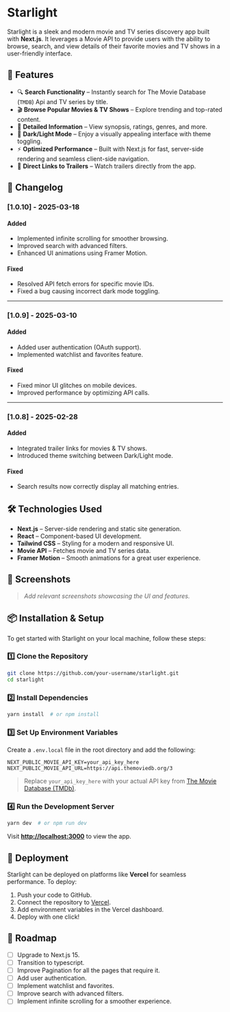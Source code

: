 # Starlight

Starlight is a sleek and modern movie and TV series discovery app built with **Next.js**. It leverages a Movie API to provide users with the ability to browse, search, and view details of their favorite movies and TV shows in a user-friendly interface.

## 🚀 Features

- 🔍 **Search Functionality** – Instantly search for The Movie Database (`TMDB`) Api and TV series by title.
- 🎬 **Browse Popular Movies & TV Shows** – Explore trending and top-rated content.
- 📄 **Detailed Information** – View synopsis, ratings, genres, and more.
- 🌙 **Dark/Light Mode** – Enjoy a visually appealing interface with theme toggling.
- ⚡ **Optimized Performance** – Built with Next.js for fast, server-side rendering and seamless client-side navigation.
- 🔗 **Direct Links to Trailers** – Watch trailers directly from the app.

## 📝 Changelog

### [1.0.10] - 2025-03-18
#### Added
- Implemented infinite scrolling for smoother browsing.
- Improved search with advanced filters.
- Enhanced UI animations using Framer Motion.

#### Fixed
- Resolved API fetch errors for specific movie IDs.
- Fixed a bug causing incorrect dark mode toggling.

---

### [1.0.9] - 2025-03-10
#### Added
- Added user authentication (OAuth support).
- Implemented watchlist and favorites feature.

#### Fixed
- Fixed minor UI glitches on mobile devices.
- Improved performance by optimizing API calls.

---

### [1.0.8] - 2025-02-28
#### Added
- Integrated trailer links for movies & TV shows.
- Introduced theme switching between Dark/Light mode.

#### Fixed
- Search results now correctly display all matching entries.


## 🛠️ Technologies Used

- **Next.js** – Server-side rendering and static site generation.
- **React** – Component-based UI development.
- **Tailwind CSS** – Styling for a modern and responsive UI.
- **Movie API** – Fetches movie and TV series data.
- **Framer Motion** – Smooth animations for a great user experience.

## 📸 Screenshots

> _Add relevant screenshots showcasing the UI and features._

## 📦 Installation & Setup

To get started with Starlight on your local machine, follow these steps:

### 1️⃣ Clone the Repository
```bash
git clone https://github.com/your-username/starlight.git
cd starlight
```

### 2️⃣ Install Dependencies
```bash
yarn install  # or npm install
```

### 3️⃣ Set Up Environment Variables
Create a `.env.local` file in the root directory and add the following:
```env
NEXT_PUBLIC_MOVIE_API_KEY=your_api_key_here
NEXT_PUBLIC_MOVIE_API_URL=https://api.themoviedb.org/3
```

> Replace `your_api_key_here` with your actual API key from [The Movie Database (TMDb)](https://www.themoviedb.org/).

### 4️⃣ Run the Development Server
```bash
yarn dev  # or npm run dev
```

Visit **[http://localhost:3000](http://localhost:3000)** to view the app.

## 🔧 Deployment

Starlight can be deployed on platforms like **Vercel** for seamless performance. To deploy:

1. Push your code to GitHub.
2. Connect the repository to [Vercel](https://vercel.com/).
3. Add environment variables in the Vercel dashboard.
4. Deploy with one click!

## 📌 Roadmap
- [ ] Upgrade to Next.js 15.
- [ ] Transition to typescript.
- [ ] Improve Pagination for all the pages that require it.
- [ ] Add user authentication.
- [ ] Implement watchlist and favorites.
- [ ] Improve search with advanced filters.
- [ ] Implement infinite scrolling for a smoother experience.
